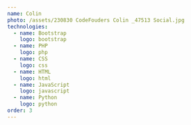 ```yaml
---
name: Colin
photo: /assets/230830 CodeFouders Colin _47513 Social.jpg
technologies:
  - name: Bootstrap
    logo: bootstrap
  - name: PHP
    logo: php
  - name: CSS
    logo: css
  - name: HTML
    logo: html
  - name: JavaScript
    logo: javascript
  - name: Python
    logo: python
order: 3
---
```








